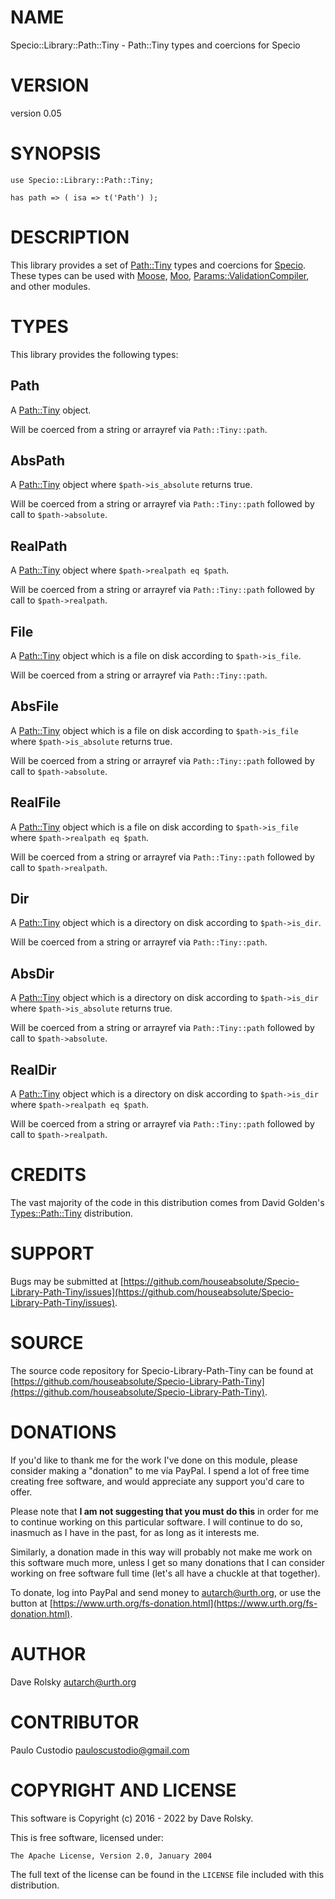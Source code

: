 # NAME

Specio::Library::Path::Tiny - Path::Tiny types and coercions for Specio

# VERSION

version 0.05

# SYNOPSIS

    use Specio::Library::Path::Tiny;

    has path => ( isa => t('Path') );

# DESCRIPTION

This library provides a set of [Path::Tiny](https://metacpan.org/pod/Path%3A%3ATiny) types and coercions for [Specio](https://metacpan.org/pod/Specio).
These types can be used with [Moose](https://metacpan.org/pod/Moose), [Moo](https://metacpan.org/pod/Moo), [Params::ValidationCompiler](https://metacpan.org/pod/Params%3A%3AValidationCompiler),
and other modules.

# TYPES

This library provides the following types:

## Path

A [Path::Tiny](https://metacpan.org/pod/Path%3A%3ATiny) object.

Will be coerced from a string or arrayref via `Path::Tiny::path`.

## AbsPath

A [Path::Tiny](https://metacpan.org/pod/Path%3A%3ATiny) object where `$path->is_absolute` returns true.

Will be coerced from a string or arrayref via `Path::Tiny::path` followed by
call to `$path->absolute`.

## RealPath

A [Path::Tiny](https://metacpan.org/pod/Path%3A%3ATiny) object where `$path->realpath eq $path`.

Will be coerced from a string or arrayref via `Path::Tiny::path` followed by
call to `$path->realpath`.

## File

A [Path::Tiny](https://metacpan.org/pod/Path%3A%3ATiny) object which is a file on disk according to `$path->is_file`.

Will be coerced from a string or arrayref via `Path::Tiny::path`.

## AbsFile

A [Path::Tiny](https://metacpan.org/pod/Path%3A%3ATiny) object which is a file on disk according to `$path->is_file` where `$path->is_absolute` returns true.

Will be coerced from a string or arrayref via `Path::Tiny::path` followed by
call to `$path->absolute`.

## RealFile

A [Path::Tiny](https://metacpan.org/pod/Path%3A%3ATiny) object which is a file on disk according to `$path->is_file` where `$path->realpath eq $path`.

Will be coerced from a string or arrayref via `Path::Tiny::path` followed by
call to `$path->realpath`.

## Dir

A [Path::Tiny](https://metacpan.org/pod/Path%3A%3ATiny) object which is a directory on disk according to `$path->is_dir`.

Will be coerced from a string or arrayref via `Path::Tiny::path`.

## AbsDir

A [Path::Tiny](https://metacpan.org/pod/Path%3A%3ATiny) object which is a directory on disk according to `$path->is_dir` where `$path->is_absolute` returns true.

Will be coerced from a string or arrayref via `Path::Tiny::path` followed by
call to `$path->absolute`.

## RealDir

A [Path::Tiny](https://metacpan.org/pod/Path%3A%3ATiny) object which is a directory on disk according to `$path->is_dir` where `$path->realpath eq $path`.

Will be coerced from a string or arrayref via `Path::Tiny::path` followed by
call to `$path->realpath`.

# CREDITS

The vast majority of the code in this distribution comes from David Golden's
[Types::Path::Tiny](https://metacpan.org/pod/Types%3A%3APath%3A%3ATiny) distribution.

# SUPPORT

Bugs may be submitted at [https://github.com/houseabsolute/Specio-Library-Path-Tiny/issues](https://github.com/houseabsolute/Specio-Library-Path-Tiny/issues).

# SOURCE

The source code repository for Specio-Library-Path-Tiny can be found at [https://github.com/houseabsolute/Specio-Library-Path-Tiny](https://github.com/houseabsolute/Specio-Library-Path-Tiny).

# DONATIONS

If you'd like to thank me for the work I've done on this module, please
consider making a "donation" to me via PayPal. I spend a lot of free time
creating free software, and would appreciate any support you'd care to offer.

Please note that **I am not suggesting that you must do this** in order for me
to continue working on this particular software. I will continue to do so,
inasmuch as I have in the past, for as long as it interests me.

Similarly, a donation made in this way will probably not make me work on this
software much more, unless I get so many donations that I can consider working
on free software full time (let's all have a chuckle at that together).

To donate, log into PayPal and send money to autarch@urth.org, or use the
button at [https://www.urth.org/fs-donation.html](https://www.urth.org/fs-donation.html).

# AUTHOR

Dave Rolsky <autarch@urth.org>

# CONTRIBUTOR

Paulo Custodio <pauloscustodio@gmail.com>

# COPYRIGHT AND LICENSE

This software is Copyright (c) 2016 - 2022 by Dave Rolsky.

This is free software, licensed under:

    The Apache License, Version 2.0, January 2004

The full text of the license can be found in the
`LICENSE` file included with this distribution.
